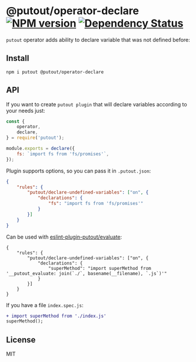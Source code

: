 # @putout/operator-declare [![NPM version][NPMIMGURL]][NPMURL] [![Dependency Status][DependencyStatusIMGURL]][DependencyStatusURL]

[NPMIMGURL]: https://img.shields.io/npm/v/@putout/operator-declare.svg?style=flat&longCache=true
[NPMURL]: https://npmjs.org/package/@putout/operator-declare "npm"
[DependencyStatusURL]: https://david-dm.org/coderaiser/putout?path=packages/operator-declare
[DependencyStatusIMGURL]: https://david-dm.org/coderaiser/putout.svg?path=packages/operator-declare

`putout` operator adds ability to declare variable that was not defined before:

## Install

```
npm i putout @putout/operator-declare
```

## API

If you want to create `putout plugin` that will declare variables according to your needs just:

```js
const {
    operator,
    declare,
} = require('putout');

module.exports = declare({
    fs: `import fs from 'fs/promises'`,
});
```

Plugin supports options, so you can pass it in `.putout.json`:

```json
{
    "rules": {
        "putout/declare-undefined-variables": ["on", {
            "declarations": {
                "fs": "import fs from 'fs/promises'"
            }
        }]
    }
}
```

Can be used with [eslint-plugin-putout/evaluate](https://github.com/coderaiser/putout/tree/master/packages/eslint-plugin-putout/lib/evaluate):

```
{
    "rules": {
        "putout/declare-undefined-variables": ["on", {
            "declarations": {
                "superMethod": "import superMethod from '__putout_evaluate: join(`./`, basename(__filename), `.js`)'"
            }
        }]
    }
}
```

If you have a file `index.spec.js`:

```diff
+ import superMethod from './index.js'
superMethod();
```

## License

MIT
